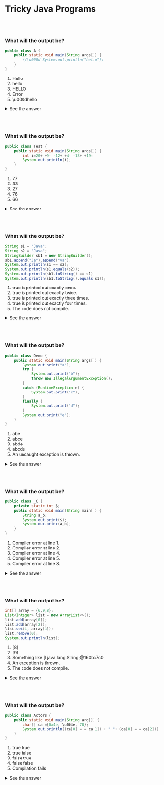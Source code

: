 # Tricky Java Programs

<br><br>
### What will the output be?
```java
public class A {  
    public static void main(String args[]) {  
        //\u000d System.out.println("hello");  
    }  
}  
```
1. Hello
2. hello
3. HELLO
4. Error
5. \u000dhello
<details> <summary>See the answer</summary>2. hello</details>  

<br><br>
### What will the output be?
```java
public class Test {  
    public static void main(String args[]) {  
        int i=20+ +9- -12+ +4- -13+ +19;  
        System.out.println(i);  
    }  
}  
```
1. 77
2. 33
3. 27
4. 76
5. 66
<details> <summary>See the answer</summary>1. 77</details>  

<br><br>
### What will the output be?
```java
String s1 = "Java";  
String s2 = "Java";  
StringBuilder sb1 = new StringBuilder();  
sb1.append("Ja").append("va");  
System.out.println(s1 == s2);  
System.out.println(s1.equals(s2));  
System.out.println(sb1.toString() == s1);  
System.out.println(sb1.toString().equals(s1));  
```
1. true is printed out exactly once.
2. true is printed out exactly twice.
3. true is printed out exactly three times.
4. true is printed out exactly four times.
5. The code does not compile.
<details> <summary>See the answer</summary>3. true is printed out exactly three times.</details>


<br><br>
### What will the output be?
```java
public class Demo {  
    public static void main(String args[]) {  
        System.out.print("a");  
        try {  
            System.out.print("b");  
            throw new IllegalArgumentException();
        }   
        catch (RuntimeException e) {  
            System.out.print("c");  
        }   
        finally {  
            System.out.print("d");
        }  
        System.out.print("e");  
    }  
}  
```
1. abe
2. abce
3. abde
4. abcde
5. An uncaught exception is thrown.
<details> <summary>See the answer</summary>4. abcde</details>




<br><br>
### What will the output be?
```java
public class _C {  
    private static int $;  
    public static void main(String main[]) {  
        String a_b;  
        System.out.print($);  
        System.out.print(a_b);  
    }   
}  
```
1. Compiler error at line 1.
2. Compiler error at line 2.
3. Compiler error at line 4.
4. Compiler error at line 5.
5. Compiler error at line 8.
<details> <summary>See the answer</summary>5. The local variables require assignment before referencing them. Option E is incorrect because class and instance variables have default values and allow referencing. a_b defaults to a null value. And identifiers may begin with a letter, underscore, or dollar sign</details>



<br><br>
### What will the output be?
```java
int[] array = {6,9,8};  
List<Integer> list = new ArrayList<>();  
list.add(array[0]);  
list.add(array[2]);  
list.set(1, array[1]);  
list.remove(0);  
System.out.println(list);
```
1. [8]
2. [9]
3. Something like [Ljava.lang.String;@160bc7c0
4. An exception is thrown.
5. The code does not compile.
<details> <summary>See the answer</summary>2. Option C is incorrect because arrays output something like that rather than an ArrayLis</details>


<br><br>
### What will the output be?
```java
public class Actors {  
    public static void main(String arg[]) {  
        char[] ca ={0x4e, \u004e, 78};  
        System.out.println((ca[0] = = ca[1]) + " "+ (ca[0] = = ca[2]));  
    }   
}  
```
1. true true
2. true false
3. false true
4. false false
5. Compilation fails
<details> <summary>See the answer</summary>5. The Unicode declaration must be enclosed in single quotes: '\u004e'.</details>  